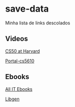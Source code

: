 # save-data
Minha lista de links descolados

## Videos
[CS50 at Harvard](https://cs50.harvard.edu/)

[Portal-cs5610](http://portal-cs5610online.rhcloud.com/portal/index.html#/modules/0)

## Ebooks
[All IT Ebooks](http://www.allitebooks.com/)

[Libgen](http://libgen.io/)

